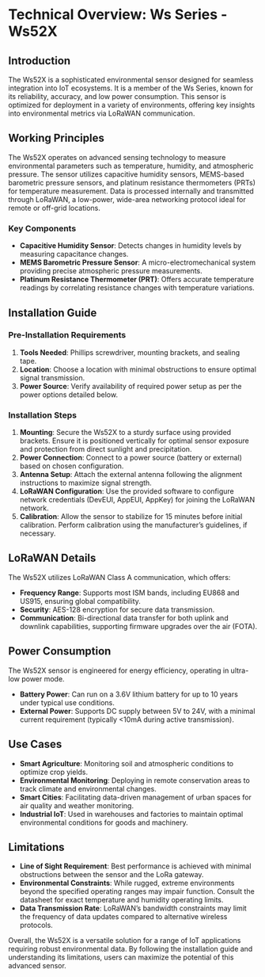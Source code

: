 # Technical Overview: Ws Series - Ws52X

## Introduction

The Ws52X is a sophisticated environmental sensor designed for seamless integration into IoT ecosystems. It is a member of the Ws Series, known for its reliability, accuracy, and low power consumption. This sensor is optimized for deployment in a variety of environments, offering key insights into environmental metrics via LoRaWAN communication.

## Working Principles

The Ws52X operates on advanced sensing technology to measure environmental parameters such as temperature, humidity, and atmospheric pressure. The sensor utilizes capacitive humidity sensors, MEMS-based barometric pressure sensors, and platinum resistance thermometers (PRTs) for temperature measurement. Data is processed internally and transmitted through LoRaWAN, a low-power, wide-area networking protocol ideal for remote or off-grid locations.

### Key Components

- **Capacitive Humidity Sensor**: Detects changes in humidity levels by measuring capacitance changes.
- **MEMS Barometric Pressure Sensor**: A micro-electromechanical system providing precise atmospheric pressure measurements.
- **Platinum Resistance Thermometer (PRT)**: Offers accurate temperature readings by correlating resistance changes with temperature variations.

## Installation Guide

### Pre-Installation Requirements

1. **Tools Needed**: Phillips screwdriver, mounting brackets, and sealing tape.
2. **Location**: Choose a location with minimal obstructions to ensure optimal signal transmission.
3. **Power Source**: Verify availability of required power setup as per the power options detailed below.

### Installation Steps

1. **Mounting**: Secure the Ws52X to a sturdy surface using provided brackets. Ensure it is positioned vertically for optimal sensor exposure and protection from direct sunlight and precipitation.
2. **Power Connection**: Connect to a power source (battery or external) based on chosen configuration.
3. **Antenna Setup**: Attach the external antenna following the alignment instructions to maximize signal strength.
4. **LoRaWAN Configuration**: Use the provided software to configure network credentials (DevEUI, AppEUI, AppKey) for joining the LoRaWAN network.
5. **Calibration**: Allow the sensor to stabilize for 15 minutes before initial calibration. Perform calibration using the manufacturer’s guidelines, if necessary.

## LoRaWAN Details

The Ws52X utilizes LoRaWAN Class A communication, which offers:
- **Frequency Range**: Supports most ISM bands, including EU868 and US915, ensuring global compatibility.
- **Security**: AES-128 encryption for secure data transmission.
- **Communication**: Bi-directional data transfer for both uplink and downlink capabilities, supporting firmware upgrades over the air (FOTA).

## Power Consumption

The Ws52X sensor is engineered for energy efficiency, operating in ultra-low power mode.
- **Battery Power**: Can run on a 3.6V lithium battery for up to 10 years under typical use conditions.
- **External Power**: Supports DC supply between 5V to 24V, with a minimal current requirement (typically <10mA during active transmission).

## Use Cases

- **Smart Agriculture**: Monitoring soil and atmospheric conditions to optimize crop yields.
- **Environmental Monitoring**: Deploying in remote conservation areas to track climate and environmental changes.
- **Smart Cities**: Facilitating data-driven management of urban spaces for air quality and weather monitoring.
- **Industrial IoT**: Used in warehouses and factories to maintain optimal environmental conditions for goods and machinery.

## Limitations

- **Line of Sight Requirement**: Best performance is achieved with minimal obstructions between the sensor and the LoRa gateway.
- **Environmental Constraints**: While rugged, extreme environments beyond the specified operating ranges may impair function. Consult the datasheet for exact temperature and humidity operating limits.
- **Data Transmission Rate**: LoRaWAN’s bandwidth constraints may limit the frequency of data updates compared to alternative wireless protocols.

Overall, the Ws52X is a versatile solution for a range of IoT applications requiring robust environmental data. By following the installation guide and understanding its limitations, users can maximize the potential of this advanced sensor.